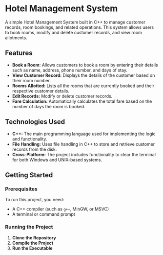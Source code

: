 # Hotel Management System

A simple Hotel Management System built in C++ to manage customer records, room bookings, and related operations. This system allows users to book rooms, modify and delete customer records, and view room allotments.

## Features

- **Book a Room:** Allows customers to book a room by entering their details such as name, address, phone number, and days of stay.
- **View Customer Record:** Displays the details of the customer based on their room number.
- **Rooms Allotted:** Lists all the rooms that are currently booked and their respective customer details.
- **Edit Records:** Modify or delete customer records.
- **Fare Calculation:** Automatically calculates the total fare based on the number of days the room is booked.

## Technologies Used

- **C++:** The main programming language used for implementing the logic and functionality.
- **File Handling:** Uses file handling in C++ to store and retrieve customer records from the disk.
- **Cross-Platform:** The project includes functionality to clear the terminal for both Windows and UNIX-based systems.

## Getting Started

### Prerequisites

To run this project, you need:

- A C++ compiler (such as `g++`, MinGW, or MSVC)
- A terminal or command prompt

### Running the Project

1. **Clone the Repository**
2. **Compile the Project**
3. **Run the Executable**
